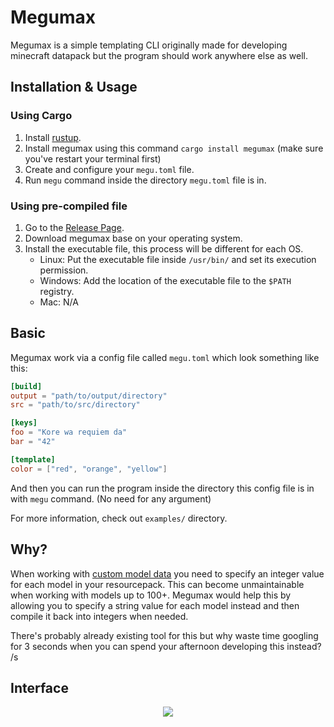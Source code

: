 # Megumax

Megumax is a simple templating CLI originally made for developing minecraft datapack but the program should work anywhere else as well.

## Installation & Usage

### Using Cargo

1. Install [rustup](https://www.rust-lang.org/tools/install).
2. Install megumax using this command `cargo install megumax` (make sure you've restart your terminal first)
3. Create and configure your `megu.toml` file.
4. Run `megu` command inside the directory `megu.toml` file is in.

### Using pre-compiled file

1. Go to the [Release Page](https://github.com/oOBoomberOo/megumax/releases).
2. Download megumax base on your operating system.
3. Install the executable file, this process will be different for each OS.
    - Linux: Put the executable file inside `/usr/bin/` and set its execution permission.
	- Windows: Add the location of the executable file to the `$PATH` registry.
	- Mac: N/A

## Basic

Megumax work via a config file called `megu.toml` which look something like this:

```toml
[build]
output = "path/to/output/directory"
src = "path/to/src/directory"

[keys]
foo = "Kore wa requiem da"
bar = "42"

[template]
color = ["red", "orange", "yellow"]
```

And then you can run the program inside the directory this config file is in with `megu` command. (No need for any argument)

For more information, check out `examples/` directory.

## Why?

When working with [custom model data](https://minecraft.gamepedia.com/Player.dat_format#General_Tags) you need to specify an integer value for each model in your resourcepack. This can become unmaintainable when working with models up to 100+. Megumax would help this by allowing you to specify a string value for each model instead and then compile it back into integers when needed.

There's probably already existing tool for this but why waste time googling for 3 seconds when you can spend your afternoon developing this instead? /s

## Interface

<center>

![](https://i.imgur.com/6y47Wu5.png)

</center>